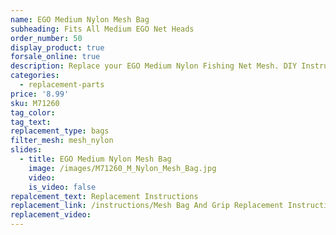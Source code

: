 ```yaml
---
name: EGO Medium Nylon Mesh Bag
subheading: Fits All Medium EGO Net Heads
order_number: 50
display_product: true
forsale_online: true
description: Replace your EGO Medium Nylon Fishing Net Mesh. DIY Instructions provided.
categories:
  - replacement-parts
price: '8.99'
sku: M71260
tag_color:
tag_text:
replacement_type: bags
filter_mesh: mesh_nylon
slides:
  - title: EGO Medium Nylon Mesh Bag
    image: /images/M71260_M_Nylon_Mesh_Bag.jpg
    video:
    is_video: false
repalcement_text: Replacement Instructions
replacement_link: /instructions/Mesh Bag And Grip Replacement Instructions 1.0.pdf
replacement_video:
---
```

